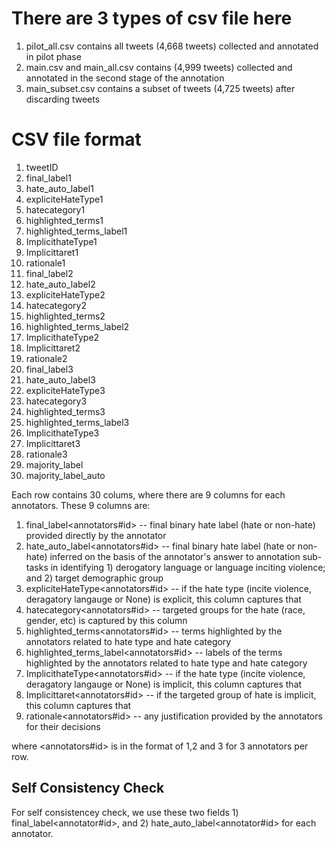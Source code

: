 # There are 3 types of csv file here
  1. pilot_all.csv contains all tweets (4,668 tweets) collected and annotated in pilot phase
  2. main.csv and main_all.csv contains (4,999 tweets) collected and annotated in the second stage of the annotation 
  3. main_subset.csv contains a subset of tweets (4,725 tweets) after discarding tweets 

# CSV file format
1. tweetID<br/>
2. final_label1<br/>
3. hate_auto_label1<br/>
4. expliciteHateType1<br/>
5. hatecategory1<br/>
6. highlighted_terms1<br/>
7. highlighted_terms_label1<br/>
8. ImplicithateType1<br/>
9. Implicittaret1<br/>
10. rationale1<br/>
11. final_label2<br/>
12. hate_auto_label2<br/>
13. expliciteHateType2<br/>
14. hatecategory2<br/>
15. highlighted_terms2<br/>
16. highlighted_terms_label2<br/>
17. ImplicithateType2<br/>
18. Implicittaret2<br/>
19. rationale2<br/>
20. final_label3<br/>
21. hate_auto_label3<br/>
22. expliciteHateType3<br/>
23. hatecategory3<br/>
24. highlighted_terms3<br/>
25. highlighted_terms_label3<br/>
26. ImplicithateType3<br/>
27. Implicittaret3<br/>
28. rationale3<br/>
29. majority_label<br/>
30. majority_label_auto<br/>

Each row contains 30 colums, where there are 9 columns for each annotators. These 9 columns are:
1. final_label<annotators#id> -- final binary hate label (hate or non-hate) provided directly by the annotator
2. hate_auto_label<annotators#id> -- final binary hate label (hate or non-hate) inferred on the basis of the annotator's answer to annotation sub-tasks in identifying 1) derogatory language or language inciting violence; and 2) target demographic group
3. expliciteHateType<annotators#id> -- if the hate type (incite violence, deragatory langauge or None) is explicit, this column captures that
4. hatecategory<annotators#id> -- targeted groups for the hate (race, gender, etc) is captured by this column  
5. highlighted_terms<annotators#id> -- terms highlighted by the annotators related to hate type and hate category 
6. highlighted_terms_label<annotators#id> -- labels of the terms highlighted by the annotators related to hate type and hate category  
7. ImplicithateType<annotators#id> -- if the hate type (incite violence, deragatory langauge or None) is implicit, this column captures that
8. Implicittaret<annotators#id> -- if the targeted group of hate is implicit, this column captures that
9. rationale<annotators#id> -- any justification provided by the annotators for their decisions 

where <annotators#id> is in the format of 1,2 and 3 for 3 annotators per row.

## Self Consistency Check
For self consistencey check, we use these two fields 1) final_label<annotator#id>, and 2) hate_auto_label<annotator#id> for each annotator. 
 
